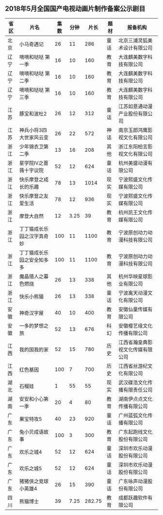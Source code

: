 ## 2018年5月全国国产电视动画片制作备案公示剧目
 省区 | 片名 | 集数 | 分钟 | 片长 | 题材 | 报备机构 
---|---|---|---|---|---|---
 北京 | 小马奇遇记 | 26 | 11 | 286 | 童话 | 北京三浦灵狐美术设计有限公司 
 辽宁 | 嘀嘀和哒哒 第一季 | 16 | 10 | 160 | 教育 | 大连麒美数字科技有限公司 
 辽宁 | 嘀嘀和哒哒 第二季 | 16 | 10 | 160 | 教育 | 大连麒美数字科技有限公司 
 辽宁 | 嘀嘀和哒哒 第三季 | 16 | 10 | 160 | 教育 | 大连麒美数字科技有限公司 
 江苏 | 豚宝和波杜2 | 26 | 12 | 312 | 童话 | 江苏如意通动漫产业股份有限公司 
 江苏 | 神兵小将3四大世家风云变 | 26 | 22 | 572 | 神话 | 南京玉郎鸿鹰影视文化有限公司 
 浙江 | 少年锦衣卫第二季 | 13 | 16 | 208 | 其他 | 浙江东阳柏言影视文化有限公司 
 浙江 | 星学院Ⅳ之蔷薇十字议院 | 52 | 12 | 624 | 童话 | 杭州美盛动漫有限公司 
 浙江 | 快乐摩登之成长的乐趣 | 78 | 13 | 1014 | 现实 | 宁波熙盛文化传媒有限公司 
 浙江 | 快乐摩登之友爱生活 | 78 | 12 | 936 | 现实 | 宁波熙盛文化传媒有限公司 
 浙江 | 摩登大自然 | 12 | 3.25 | 39 | 教育 | 杭州凯王文化传媒有限公司 
 浙江 | 丁丁猫成长乐园之汉字真奇妙 | 100 | 11 | 1100 | 教育 | 宁波原创动力动漫科技有限公司 
 浙江 | 丁丁猫成长乐园之安全知多多 | 100 | 11 | 1100 | 教育 | 宁波原创动力动漫科技有限公司 
 浙江 | 魔晶猎人之暮色燃烧 | 26 | 13 | 338 | 其他 | 杭州华映星球影业有限公司 
 浙江 | 快乐小熊猫 | 26 | 13 | 338 | 童话 | 宁波离天动漫文化有限公司 
 安徽 | 神奇汉字屋 | 40 | 10 | 400 | 教育 | 安徽仙童传媒有限公司 
 安徽 | 一多的梦想之旅 | 52 | 13 | 676 | 科幻 | 安徽樱艺缘文化传播有限公司 
 江西 | 我的国我的家 | 52 | 15 | 780 | 历史 | 江西省瀚皇典影视文化传媒有限公司 
 江西 | 红色基因 | 100 | 7 | 700 | 历史 | 江西省丝游纪文化有限公司 
 湖北 | 石榴娃 | 1 | 55 | 55 | 现实 | 武汉碟浩文化传播有限责任公司 
 湖南 | 安安和小心第一季 | 20 | 4 | 80 | 教育 | 湖南伊点点文化传播有限公司 
 广东 | 果宝特攻5 | 40 | 23 | 920 | 童话 | 广州蓝弧文化传播有限公司 
 广东 | 兔小贝成语故事 | 100 | 3 | 300 | 教育 | 广东起跑线文化股份有限公司 
 广东 | 欢乐之城4 | 52 | 12 | 624 | 童话 | 深圳市欢乐动漫股份有限公司 
 广东 | 欢乐之城5 | 52 | 12 | 624 | 童话 | 深圳市欢乐动漫股份有限公司 
 广东 | 猪猪侠之竞球小英雄4 | 26 | 15 | 390 | 童话 | 广东咏声动漫股份有限公司 
 四川 | 熊猫博士 | 39 | 7.25 | 282.75 | 教育 | 成都跃趣软件有限公司 